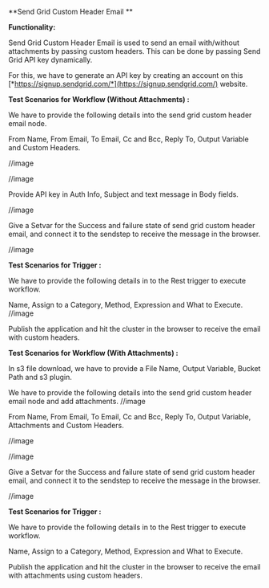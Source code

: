 **Send Grid Custom Header Email **

**Functionality:**

Send Grid Custom Header Email is used to send an email with/without
attachments by passing custom headers. This can be done by passing Send
Grid API key dynamically.

For this, we have to generate an API key by creating an account on this
[*https://signup.sendgrid.com/*](https://signup.sendgrid.com/) website.

**Test Scenarios for Workflow (Without Attachments) :**

We have to provide the following details into the send grid custom
header email node.

From Name, From Email, To Email, Cc and Bcc, Reply To, Output Variable
and Custom Headers.

//image

//image

Provide API key in Auth Info, Subject and text message in Body fields.

//image

Give a Setvar for the Success and failure state of send grid custom
header email, and connect it to the sendstep to receive the message in
the browser.

//image

**Test Scenarios for Trigger :**

We have to provide the following details in to the Rest trigger to
execute workflow.

Name, Assign to a Category, Method, Expression and What to Execute.
//image

Publish the application and hit the cluster in the browser to receive
the email with custom headers.

**Test Scenarios for Workflow (With Attachments) :**

In s3 file download, we have to provide a File Name, Output Variable,
Bucket Path and s3 plugin.

We have to provide the following details into the send grid custom
header email node and add
attachments.
//image

From Name, From Email, To Email, Cc and Bcc, Reply To, Output Variable,
Attachments and Custom Headers.

//image

//image

Give a Setvar for the Success and failure state of send grid custom
header email, and connect it to the sendstep to receive the message in
the browser.

//image

**Test Scenarios for Trigger :**

We have to provide the following details in to the Rest trigger to
execute workflow.

Name, Assign to a Category, Method, Expression and What to Execute.


Publish the application and hit the cluster in the browser to receive
the email with attachments using custom headers.

